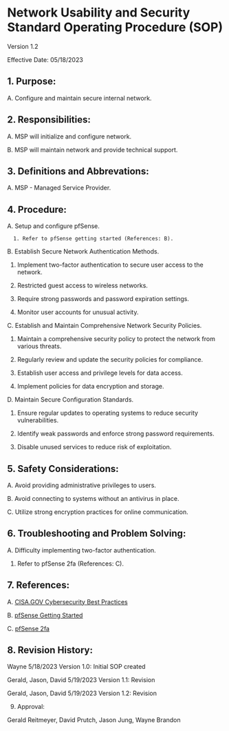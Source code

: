 # Network Usability and Security Standard Operating Procedure (SOP)

Version 1.2

Effective Date: 05/18/2023

## 1. Purpose:

A. Configure and maintain secure internal network.

## 2. Responsibilities:

A. MSP will initialize and configure network.
  
B. MSP will maintain network and provide technical support.
   
## 3. Definitions and Abbrevations:

A. MSP - Managed Service Provider.
   
## 4. Procedure:
   
A. Setup and configure pfSense.
   
      1. Refer to pfSense getting started (References: B).
   
B. Establish Secure Network Authentication Methods.
  
   1. Implement two-factor authentication to secure user access to the network.
 
   2. Restricted guest access to wireless networks.
  
   3. Require strong passwords and password expiration settings.
  
   4. Monitor user accounts for unusual activity.
  
C. Establish and Maintain Comprehensive Network Security Policies.
 
   1. Maintain a comprehensive security policy to protect the network from various threats.
  
   2. Regularly review and update the security policies for compliance.
  
   3. Establish user access and privilege levels for data access.
  
   4. Implement policies for data encryption and storage.
  
D. Maintain Secure Configuration Standards.
 
   1. Ensure regular updates to operating systems to reduce security vulnerabilities.
 
   2. Identify weak passwords and enforce strong password requirements.
  
   3. Disable unused services to reduce risk of exploitation.
  
  
## 5. Safety Considerations:

A. Avoid providing administrative privileges to users.

B. Avoid connecting to systems without an antivirus in place.

C. Utilize strong encryption practices for online communication.

## 6. Troubleshooting and Problem Solving:
  
A. Difficulty implementing two-factor authentication.
   
   1. Refer to pfSense 2fa (References: C).
   
## 7. References:

A. [CISA.GOV Cybersecurity Best Practices](https://www.cisa.gov/topics/cybersecurity-best-practices)
   
B. [pfSense Getting Started](https://www.pfsense.org/getting-started/)
   
C. [pfSense 2fa](https://www.netgate.com/blog/freeradius-on-pfsense-for-2fa)
   
## 8. Revision History:

 Wayne 5/18/2023 Version 1.0: Initial SOP created
 
 Gerald, Jason, David 5/19/2023 Version 1.1: Revision
 
 Gerald, Jason, David 5/19/2023 Version 1.2: Revision
   
9. Approval:

Gerald Reitmeyer, David Prutch, Jason Jung, Wayne Brandon
